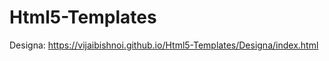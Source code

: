 Html5-Templates
===============
Designa: 
https://vijaibishnoi.github.io/Html5-Templates/Designa/index.html
